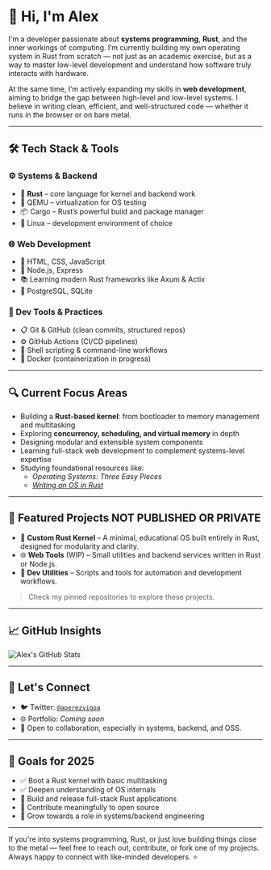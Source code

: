 # 👋 Hi, I'm Alex

I'm a developer passionate about **systems programming**, **Rust**, and the inner workings of computing. I’m currently building my own operating system in Rust from scratch — not just as an academic exercise, but as a way to master low-level development and understand how software truly interacts with hardware.

At the same time, I’m actively expanding my skills in **web development**, aiming to bridge the gap between high-level and low-level systems. I believe in writing clean, efficient, and well-structured code — whether it runs in the browser or on bare metal.

---

## 🛠️ Tech Stack & Tools

### ⚙️ Systems & Backend
- 🦀 **Rust** – core language for kernel and backend work
- 🧠 QEMU – virtualization for OS testing
- 📦 Cargo – Rust’s powerful build and package manager
- 🐧 Linux – development environment of choice

### 🌐 Web Development
- 🧱 HTML, CSS, JavaScript
- 🌿 Node.js, Express
- 📚 Learning modern Rust frameworks like Axum & Actix
- 🐘 PostgreSQL, SQLite

### 🧰 Dev Tools & Practices
- 📋 Git & GitHub (clean commits, structured repos)
- ⚙️ GitHub Actions (CI/CD pipelines)
- 🐚 Shell scripting & command-line workflows
- 🐳 Docker (containerization in progress)

---

## 🔍 Current Focus Areas

- Building a **Rust-based kernel**: from bootloader to memory management and multitasking
- Exploring **concurrency, scheduling, and virtual memory** in depth
- Designing modular and extensible system components
- Learning full-stack web development to complement systems-level expertise
- Studying foundational resources like:
  - *Operating Systems: Three Easy Pieces*
  - [*Writing an OS in Rust*](https://os.phil-opp.com/)

---

## 🚧 Featured Projects **NOT PUBLISHED OR PRIVATE**

- 🧬 **Custom Rust Kernel** – A minimal, educational OS built entirely in Rust, designed for modularity and clarity.
- 🌐 **Web Tools** (WIP) – Small utilities and backend services written in Rust or Node.js.
- 🔧 **Dev Utilities** – Scripts and tools for automation and development workflows.

> Check my pinned repositories to explore these projects.

---

## 📈 GitHub Insights

![Alex's GitHub Stats](https://github-readme-stats.vercel.app/api?username=your-github-username&show_icons=true&theme=default)

---

## 💬 Let's Connect

- 🐦 Twitter: [`@aperezvigoa`](https://twitter.com/aperezvigoa)
- 🌐 Portfolio: *Coming soon*
- 🤝 Open to collaboration, especially in systems, backend, and OSS.

---

## 🎯 Goals for 2025

- ✅ Boot a Rust kernel with basic multitasking
- ✅ Deepen understanding of OS internals
- 🚀 Build and release full-stack Rust applications
- 🧪 Contribute meaningfully to open source
- 💼 Grow towards a role in systems/backend engineering

---

If you're into systems programming, Rust, or just love building things close to the metal — feel free to reach out, contribute, or fork one of my projects. Always happy to connect with like-minded developers. ⭐

